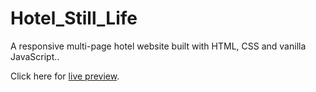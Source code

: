# Hotel_Still_Life

A responsive multi-page hotel website built with HTML, CSS and vanilla JavaScript..

Click here for [live preview](https://karolinabodis.github.io/Hotel_Still/index.html).
